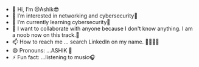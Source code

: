 - 👋 Hi, I’m @Ashik😎
- 👀 I’m interested in networking and cybersecurity🤩
- 🌱 I’m currently learning cybersecurity🤩
- 💞️ I want to collaborate with anyone because I don't know anything. I am a noob now on this track.🥴
- 📫 How to reach me ... search LinkedIn on my name. 🤞🏻🫰🏻
- 😄 Pronouns: ...ASHIK 📢
- ⚡ Fun fact: ...listening to music🎧

<!---
Ashik-Mosaddek/Ashik-Mosaddek is a ✨ special ✨ repository because its `README.md` (this file) appears on your GitHub profile.
You can click the Preview link to take a look at your changes.
--->
